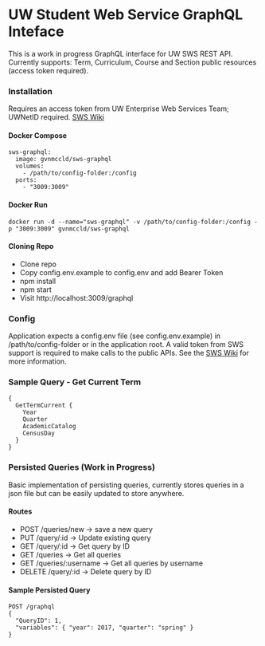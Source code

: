 # UW Student Web Service GraphQL Inteface

This is a work in progress GraphQL interface for UW SWS REST API.  Currently supports: Term, Curriculum, Course and Section public resources (access token required).

### Installation

Requires an access token from UW Enterprise Web Services Team; UWNetID required. [SWS Wiki](https://wiki.cac.washington.edu/display/studentservices/Student+Web+Service)

#### Docker Compose

```
sws-graphql:
  image: gvnmccld/sws-graphql
  volumes:
    - /path/to/config-folder:/config
  ports:
    - "3009:3009"
```

#### Docker Run

```
docker run -d --name="sws-graphql" -v /path/to/config-folder:/config -p "3009:3009" gvnmccld/sws-graphql
```

#### Cloning Repo 

- Clone repo
- Copy config.env.example to config.env and add Bearer Token
- npm install
- npm start
- Visit http://localhost:3009/graphql

### Config

Application expects a config.env file (see config.env.example) in /path/to/config-folder or in the application root.  A valid token from SWS support is required to make calls to the public APIs. See the [SWS Wiki](https://wiki.cac.washington.edu/display/studentservices/Student+Web+Service) for more information.

### Sample Query - Get Current Term

```
{
  GetTermCurrent {
    Year
    Quarter
    AcademicCatalog
    CensusDay
  }
}
```

### Persisted Queries (Work in Progress)

Basic implementation of persisting queries, currently stores queries in a json file but can be easily updated to store anywhere.

#### Routes

- POST /queries/new -> save a new query
- PUT /query/:id -> Update existing query
- GET /query/:id -> Get query by ID
- GET /queries -> Get all queries
- GET /queries/:username -> Get all queries by username
- DELETE /query/:id -> Delete query by ID

#### Sample Persisted Query
```
POST /graphql
{
  "QueryID": 1,
  "variables": { "year": 2017, "quarter": "spring" }
}
```
